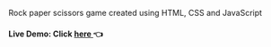 Rock paper scissors game created using HTML, CSS and JavaScript

<h4>
  Live Demo: Click <a href="https://jonathan653.github.io/rock-paper-scissors/" target="_blank">here </a> 👈
</h4>
